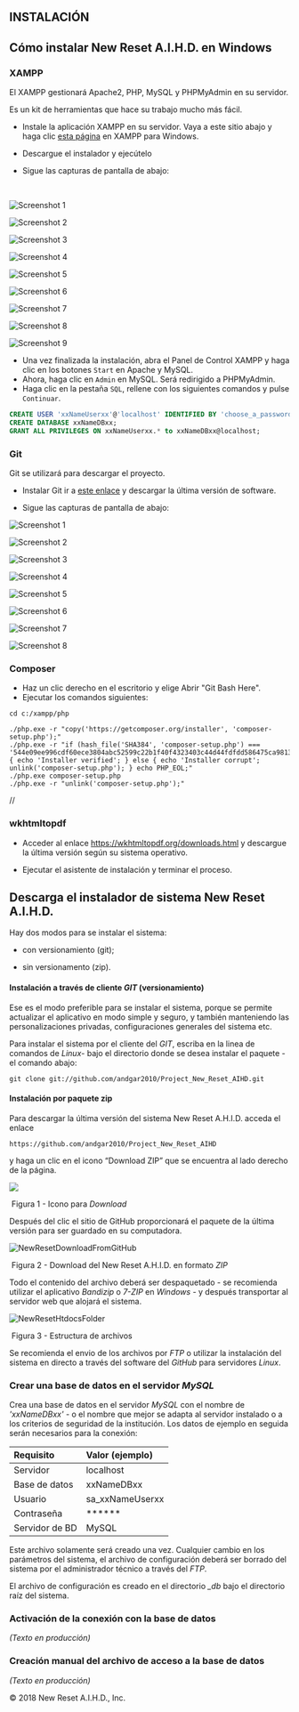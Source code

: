 ## INSTALACIÓN

## Cómo instalar New Reset A.I.H.D. en Windows

### XAMPP

El XAMPP gestionará Apache2, PHP, MySQL y PHPMyAdmin en su servidor.

Es un kit de herramientas que hace su trabajo mucho más fácil.

* Instale la aplicación XAMPP en su servidor. Vaya a este sitio abajo y haga clic [esta página](https://www.apachefriends.org/index.html)  en XAMPP para Windows.

* Descargue el instalador y ejecútelo

* Sigue las capturas de pantalla de abajo:

  ​


![Screenshot 1](attachments/windows-xampp-1.png)

![Screenshot 2](attachments/windows-xampp-2.png)

![Screenshot 3](attachments/windows-xampp-3.png)

![Screenshot 4](attachments/windows-xampp-4.png)

![Screenshot 5](attachments/windows-xampp-5.png)

![Screenshot 6](attachments/windows-xampp-6.png)

![Screenshot 7](attachments/windows-xampp-7.png)

![Screenshot 8](attachments/windows-xampp-8.png)

![Screenshot 9](attachments/windows-xampp-9.png)




* Una vez finalizada la instalación, abra el Panel de Control XAMPP y haga clic en los botones `Start` en Apache y MySQL.
* Ahora, haga clic en `Admin` en MySQL. Será redirigido a PHPMyAdmin.
* Haga clic en la pestaña `SQL`, rellene con los siguientes comandos y pulse `Continuar`.
```sql
CREATE USER 'xxNameUserxx'@'localhost' IDENTIFIED BY 'choose_a_password!';
CREATE DATABASE xxNameDBxx;
GRANT ALL PRIVILEGES ON xxNameUserxx.* to xxNameDBxx@localhost;
```



### Git

Git se utilizará para descargar el proyecto.
* Instalar Git ir a [este enlace](https://git-scm.com/download/win) y descargar la última versión de software.

* Sigue las capturas de pantalla de abajo:



![Screenshot 1](attachments/windows-git-1.png)

![Screenshot 2](attachments/windows-git-2.png)

![Screenshot 3](attachments/windows-git-3.png)

![Screenshot 4](attachments/windows-git-4.png)

![Screenshot 5](attachments/windows-git-5.png)

![Screenshot 6](attachments/windows-git-6.png)

![Screenshot 7](attachments/windows-git-7.png)

![Screenshot 8](attachments/windows-git-8.png)



### Composer

* Haz un clic derecho en el escritorio y elige Abrir "Git Bash Here".
* Ejecutar los comandos siguientes:

```
cd c:/xampp/php

./php.exe -r "copy('https://getcomposer.org/installer', 'composer-setup.php');"
./php.exe -r "if (hash_file('SHA384', 'composer-setup.php') === '544e09ee996cdf60ece3804abc52599c22b1f40f4323403c44d44fdfdd586475ca9813a858088ffbc1f233e9b180f061') { echo 'Installer verified'; } else { echo 'Installer corrupt'; unlink('composer-setup.php'); } echo PHP_EOL;"
./php.exe composer-setup.php
./php.exe -r "unlink('composer-setup.php');"
```

//

### wkhtmltopdf

* Acceder al enlace https://wkhtmltopdf.org/downloads.html y descargue la última versión según su sistema operativo.

* Ejecutar el asistente de instalación y terminar el proceso.




## Descarga el instalador de sistema New Reset A.I.H.D.

Hay dos modos para se instalar el sistema:

* con versionamiento (git);

* sin versionamento (zip).

#### Instalación a través de cliente *GIT* (versionamiento)

Ese es el modo preferible para se instalar el sistema, porque se permite actualizar el aplicativo en modo simple y seguro, y también manteniendo las personalizaciones privadas, configuraciones generales del sistema etc.

Para instalar el sistema por el cliente del *GIT*, escriba en la linea de comandos de *Linux*- bajo el directorio donde se desea instalar el paquete - el comando abajo:

	git clone git://github.com/andgar2010/Project_New_Reset_AIHD.git

#### Instalación por paquete zip

Para descargar la última versión del sistema New Reset A.H.I.D. acceda el enlace

```
https://github.com/andgar2010/Project_New_Reset_AIHD
```

y haga un clic en el icono “Download ZIP” que se encuentra al lado derecho de la página.

![](https://raw.githubusercontent.com/bireme/proethos/master/_documents/images/es/image007.png)

​								    Figura 1 - Icono para *Download*

Después del clic el sitio de GitHub proporcionará el paquete de la última versión para ser guardado en su computadora.

![NewResetDownloadFromGitHub](attachments/NewResetDownloadFromGitHub.png)

​					     Figura 2 - Download del New Reset A.H.I.D. en formato *ZIP*

Todo el contenido del archivo deberá ser despaquetado - se recomienda utilizar el aplicativo *Bandizip* o *7-ZIP* en *Windows* - y después transportar al servidor web que alojará el sistema.

![NewResetHtdocsFolder](attachments/NewResetHtdocsFolder.png)

​								Figura 3 - Estructura de archivos

Se recomienda el envio de los archivos por *FTP* o utilizar la instalación del sistema en directo a través del software del *GitHub* para servidores *Linux*.

### Crear una base de datos en el servidor *MySQL*

Crea una base de datos en el servidor *MySQL* con el nombre de *'xxNameDBxx'* - o el nombre que mejor se adapta al servidor instalado o a los criterios de seguridad de la institución. Los datos de ejemplo en seguida serán necesarios para la conexión:

| Requisito 	 | Valor (ejemplo)  |
| :------------- | :--------------- |
| Servidor	 | localhost	    |
| Base de datos  | xxNameDBxx	    |
| Usuario	 | sa\_xxNameUserxx |
| Contraseña 	 | \*\*\*\*\*\*	    |
| Servidor de BD | MySQL 	    |

Este archivo solamente será creado una vez. Cualquier cambio en los parámetros del sistema, el archivo de configuración deberá ser borrado del sistema por el administrador técnico a través del *FTP*.

El archivo de configuración es creado en el directorio *_db* bajo el directorio raíz del sistema.

### Activación de la conexión con la base de datos

*(Texto en producción)*

### Creación manual del archivo de acceso a la base de datos

*(Texto en producción)*



© 2018 New Reset A.I.H.D., Inc.
